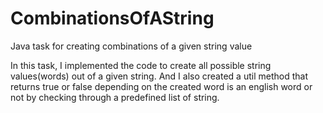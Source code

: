 # CombinationsOfAString
Java task for creating combinations of a given string value

In this task, I implemented the code to create all possible string values(words) out of a given string.
And I also created a util method that returns true or false depending on the created word is an 
english word or not by checking through a predefined list of string.


